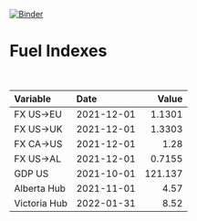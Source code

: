 [![Binder](https://mybinder.org/badge_logo.svg)](https://mybinder.org/v2/gh/AyrtonB/Global-Gas-Prices/master)

# Fuel Indexes

<br>

| Variable     | Date       |    Value |
|:-------------|:-----------|---------:|
| FX US->EU    | 2021-12-01 |   1.1301 |
| FX US->UK    | 2021-12-01 |   1.3303 |
| FX CA->US    | 2021-12-01 |   1.28   |
| FX US->AL    | 2021-12-01 |   0.7155 |
| GDP US       | 2021-10-01 | 121.137  |
| Alberta Hub  | 2021-11-01 |   4.57   |
| Victoria Hub | 2022-01-31 |   8.52   |